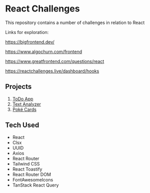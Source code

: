 # React Challenges

This repository contains a number of challenges in relation to React

Links for exploration:

https://bigfrontend.dev/

https://www.algochurn.com/frontend

https://www.greatfrontend.com/questions/react

https://reactchallenges.live/dashboard/hooks

## Projects

1. [ToDo App]([https://asproson.github.io/todos](https://github.com/ASproson/react-challenges/tree/main/src/components/todos))
2. [Text Analyzer](https://github.com/ASproson/react-challenges/tree/main/src/components/textAnalyzer)
3. [Poké Cards](https://github.com/ASproson/react-challenges/tree/main/src/components/pokeCards)

## Tech Used

- React
- Clsx
- UUID
- Axios
- React Router
- Tailwind CSS
- React Toastify
- React Router DOM
- FontAwesomeIcons
- TanStack React Query
